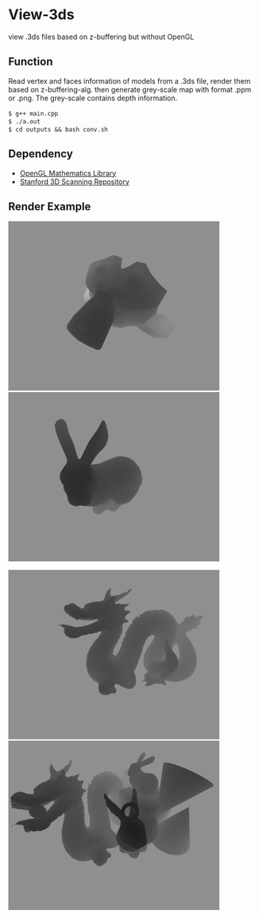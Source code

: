 # View-3ds
view .3ds files based on z-buffering but without OpenGL

## Function
Read vertex and faces information of models from a .3ds file, render them based on z-buffering-alg. then generate grey-scale map with format .ppm or .png. The grey-scale contains depth information.

```
$ g++ main.cpp
$ ./a.out
$ cd outputs && bash conv.sh
```

## Dependency
 - [OpenGL Mathematics Library](https://glm.g-truc.net/0.9.8/index.html)
 - [Stanford 3D Scanning Repository](http://graphics.stanford.edu/data/3Dscanrep/)


## Render Example


<img src="./test4.png" width="425"/> <img src="./test3.png" width="425"/> 

<img src="./test5.png" width="425"/> <img src="./out.png" width="425"/> 

<!-- ![Monkey](./test4.png)  ![Monkey](./test4.png) -->


<!-- <div style="float:left;border:solid 2px 000;margin:2px;"><img src="./test5.png"  width="250" alt="Dragon"></div> -->

<!-- <div style="float:left;border:solid 2px 000;margin:2px;"><img src="./out.png" width="250" alt="Complex"></div> -->

